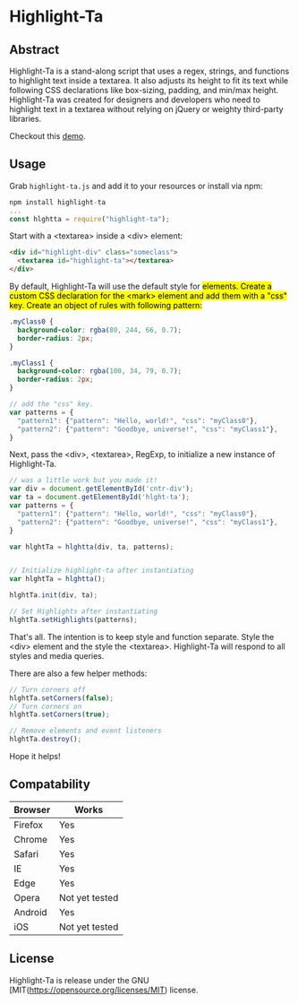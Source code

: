 # Highlight-Ta #

## Abstract ##

Highlight-Ta is a stand-along script that uses a regex, strings, and functions to highlight text inside a textarea. It also adjusts its height to fit its text while following CSS declarations like box-sizing, padding, and min/max height. Highlight-Ta was created for designers and developers who need to highlight text in a textarea without relying on jQuery or weighty third-party libraries.

Checkout this [demo](https://taylor-vann.github.io/highlight-ta/).

## Usage ##

Grab `highlight-ta.js` and add it to your resources or install via npm:

```JavaScript
npm install highlight-ta
...
const hlghtta = require("highlight-ta");
```

Start with a \<textarea\> inside a \<div\> element:

```HTML
<div id="highlight-div" class="someclass">
  <textarea id="highlight-ta"></textarea>
</div>
```

By default, Highlight-Ta will use the default style for <mark> elements. Create a custom CSS declaration for the \<mark\> element and add them with a "css" key. Create an object of rules with following pattern:

```CSS
.myClass0 {
  background-color: rgba(80, 244, 66, 0.7);
  border-radius: 2px;
}

.myClass1 {
  background-color: rgba(100, 34, 79, 0.7);
  border-radius: 2px;
}
```

```JavaScript
// add the "css" key.
var patterns = {
  "pattern1": {"pattern": "Hello, world!", "css": "myClass0"},
  "pattern2": {"pattern": "Goodbye, universe!", "css": "myClass1"},
}
```

Next, pass the \<div\>, \<textarea\>, RegExp, to initialize a new instance of Highlight-Ta.

```Javascript
// was a little work but you made it!
var div = document.getElementById('cntr-div');
var ta = document.getElementById('hlght-ta');
var patterns = {
  "pattern1": {"pattern": "Hello, world!", "css": "myClass0"},
  "pattern2": {"pattern": "Goodbye, universe!", "css": "myClass1"},
}

var hlghtTa = hlghtta(div, ta, patterns);


// Initialize highlight-ta after instantiating
var hlghtTa = hlghtta();

hlghtTa.init(div, ta);

// Set Highlights after instantiating
hlghtTa.setHighlights(patterns);
```

That's all. The intention is to keep style and function separate. Style the \<div\> element and the style the \<textarea\>. Highlight-Ta will respond to all styles and media queries.

There are also a few helper methods:

```Javascript
// Turn corners off
hlghtTa.setCorners(false);
// Turn corners on
hlghtTa.setCorners(true);

// Remove elements and event listeners
hlghtTa.destroy();
```

Hope it helps!

## Compatability ##

Browser | Works
---|---
Firefox | Yes
Chrome | Yes
Safari | Yes
IE | Yes
Edge | Yes
Opera | Not yet tested
Android | Yes
iOS | Not yet tested

## License ##

Highlight-Ta is release under the GNU [MIT(https://opensource.org/licenses/MIT) license.
